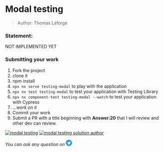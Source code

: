 <h1>Modal testing</h1>

> Author: Thomas Laforge

### Statement:

NOT IMPLEMENTED YET

<!-- We have a small application that send a title to a fake backend that you type inside a input.
If the title is correctly typed, you can send the request otherwise you get a nice error and the request is not sent.
You can play with it by running : `npx nx serve testing-modal`.

The goal is to test this behavior with Testing library and Cypress

The file named `child.component.spec.ts` will let test your application using Testing Library. To run the test suits, you need to run `npx nx test testing-modal`. You can also install [Jest Runner](https://marketplace.visualstudio.com/items?itemName=firsttris.vscode-jest-runner) to execute your test by clicking on the `Run` button above each `describe` or `it` blocks.

For testing cypress, you will execute your test inside the `child.component.cy.ts` and run `npx nx component-test testing-modal` to execute your test suits. You can add the `--watch` flag to execute your test in watch mode.

I created some `it` blocks but feel free to add more test if you like to. -->

### Submitting your work

1. Fork the project
2. clone it
3. npm install
4. `npx nx serve testing-modal` to play with the application
5. `npx nx test testing-modal` to test your application with Testing Library
6. `npx nx component-test testing-modal --watch` to test your application with Cypress
7. _...work on it_
8. Commit your work
9. Submit a PR with a title beginning with **Answer:20** that I will review and other dev can review.

<a href="https://github.com/tomalaforge/angular-challenges/pulls?q=label%3A20+label%3Aanswer"><img src="https://img.shields.io/badge/-Solutions-green" alt="modal testing"/></a>
<a href='https://github.com/tomalaforge/angular-challenges/pulls?q=label%3A20+label%3A"answer+author"'><img src="https://img.shields.io/badge/-Author solution-important" alt="modal testing solution author"/></a>

<!-- <a href="{Blog post url}" target="_blank" rel="noopener noreferrer"><img src="https://img.shields.io/badge/-Blog post explanation-blue" alt="nested testing blog article"/></a> -->

_You can ask any question on_ <a href="https://twitter.com/laforge_toma" target="_blank" rel="noopener noreferrer"><img src="./../../logo/twitter.svg" height=20px alt="twitter"/></a>
